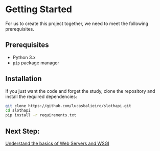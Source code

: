 # Getting Started

For us to create this project together, we need to meet the following prerequisites.

## Prerequisites

- Python 3.x
- `pip` package manager

## Installation

If you just want the code and forget the study, clone the repository and install the required dependencies:

```bash
git clone https://github.com/lucasbalieiro/slothapi.git
cd slothapi
pip install -r requirements.txt
```

## Next Step:
[Understand the basics of Web Servers and WSGI](./introduction-wsgi.md)